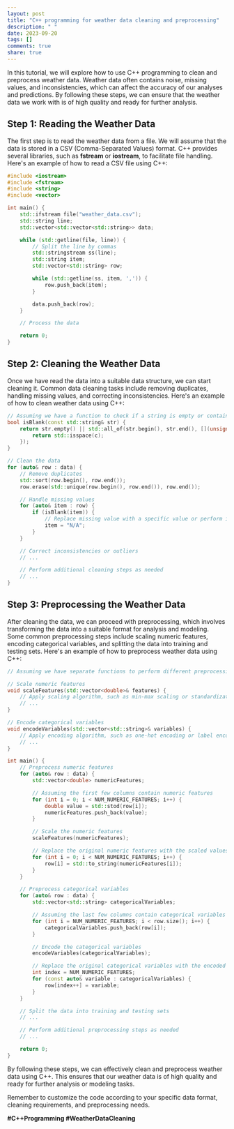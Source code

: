 ```yaml
---
layout: post
title: "C++ programming for weather data cleaning and preprocessing"
description: " "
date: 2023-09-20
tags: []
comments: true
share: true
---
```


In this tutorial, we will explore how to use C++ programming to clean and preprocess weather data. Weather data often contains noise, missing values, and inconsistencies, which can affect the accuracy of our analyses and predictions. By following these steps, we can ensure that the weather data we work with is of high quality and ready for further analysis.

## Step 1: Reading the Weather Data

The first step is to read the weather data from a file. We will assume that the data is stored in a CSV (Comma-Separated Values) format. C++ provides several libraries, such as **fstream** or **iostream**, to facilitate file handling. Here's an example of how to read a CSV file using C++:

```cpp
#include <iostream>
#include <fstream>
#include <string>
#include <vector>

int main() {
    std::ifstream file("weather_data.csv");
    std::string line;
    std::vector<std::vector<std::string>> data;

    while (std::getline(file, line)) {
        // Split the line by commas
        std::stringstream ss(line);
        std::string item;
        std::vector<std::string> row;

        while (std::getline(ss, item, ',')) {
            row.push_back(item);
        }

        data.push_back(row);
    }

    // Process the data

    return 0;
}
```

## Step 2: Cleaning the Weather Data

Once we have read the data into a suitable data structure, we can start cleaning it. Common data cleaning tasks include removing duplicates, handling missing values, and correcting inconsistencies. Here's an example of how to clean weather data using C++:

```cpp
// Assuming we have a function to check if a string is empty or contains only whitespace
bool isBlank(const std::string& str) {
    return str.empty() || std::all_of(str.begin(), str.end(), [](unsigned char c) {
        return std::isspace(c);
    });
}

// Clean the data
for (auto& row : data) {
    // Remove duplicates
    std::sort(row.begin(), row.end());
    row.erase(std::unique(row.begin(), row.end()), row.end());

    // Handle missing values
    for (auto& item : row) {
        if (isBlank(item)) {
            // Replace missing value with a specific value or perform imputation
            item = "N/A";
        }
    }

    // Correct inconsistencies or outliers
    // ...

    // Perform additional cleaning steps as needed
    // ...
}
```

## Step 3: Preprocessing the Weather Data

After cleaning the data, we can proceed with preprocessing, which involves transforming the data into a suitable format for analysis and modeling. Some common preprocessing steps include scaling numeric features, encoding categorical variables, and splitting the data into training and testing sets. Here's an example of how to preprocess weather data using C++:

```cpp
// Assuming we have separate functions to perform different preprocessing tasks

// Scale numeric features
void scaleFeatures(std::vector<double>& features) {
    // Apply scaling algorithm, such as min-max scaling or standardization
    // ...
}

// Encode categorical variables
void encodeVariables(std::vector<std::string>& variables) {
    // Apply encoding algorithm, such as one-hot encoding or label encoding
    // ...
}

int main() {
    // Preprocess numeric features
    for (auto& row : data) {
        std::vector<double> numericFeatures;

        // Assuming the first few columns contain numeric features
        for (int i = 0; i < NUM_NUMERIC_FEATURES; i++) {
            double value = std::stod(row[i]);
            numericFeatures.push_back(value);
        }

        // Scale the numeric features
        scaleFeatures(numericFeatures);

        // Replace the original numeric features with the scaled values
        for (int i = 0; i < NUM_NUMERIC_FEATURES; i++) {
            row[i] = std::to_string(numericFeatures[i]);
        }
    }

    // Preprocess categorical variables
    for (auto& row : data) {
        std::vector<std::string> categoricalVariables;

        // Assuming the last few columns contain categorical variables
        for (int i = NUM_NUMERIC_FEATURES; i < row.size(); i++) {
            categoricalVariables.push_back(row[i]);
        }

        // Encode the categorical variables
        encodeVariables(categoricalVariables);

        // Replace the original categorical variables with the encoded values
        int index = NUM_NUMERIC_FEATURES;
        for (const auto& variable : categoricalVariables) {
            row[index++] = variable;
        }
    }

    // Split the data into training and testing sets
    // ...

    // Perform additional preprocessing steps as needed
    // ...

    return 0;
}
```

By following these steps, we can effectively clean and preprocess weather data using C++. This ensures that our weather data is of high quality and ready for further analysis or modeling tasks.

Remember to customize the code according to your specific data format, cleaning requirements, and preprocessing needs.

**#C++Programming #WeatherDataCleaning**